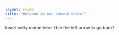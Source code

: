 ```yaml
---
layout: slide
title: "Welcome to our second slide!"
---
```

Insert witty meme here. 
Use the left arrow to go back!
